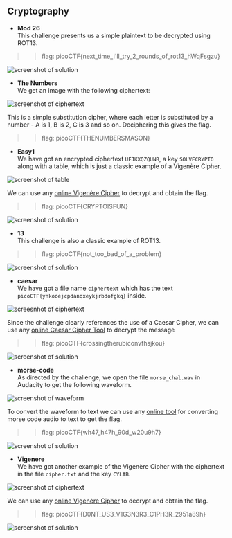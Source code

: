 ## **Cryptography**


* **Mod 26**  
This challenge presents us a simple plaintext to be decrypted using ROT13.

>> flag: picoCTF{next_time_I'll_try_2_rounds_of_rot13_hWqFsgzu}


![screenshot of solution](https://lh3.googleusercontent.com/ze4-XrUJKD3f7uUD47gQs3pdatopY_tiWb6ZAIYENbgdL0-Om5v09qR-OiR4_QJyWDM=w2400)

* **The Numbers**  
We get an image with the following ciphertext:

![screenshot of ciphertext](https://lh3.googleusercontent.com/RCUhXTEmmSuSrBiaWj9apuiCDS6rDfpbbQjWWHcsh5W-sVXVFoHxfESQgz77ZowVsGQ=w2400)

This is a simple substitution cipher, where each letter is substituted by a number - A is 1, B is 2, C
is 3 and so on. Deciphering this gives the flag.

>> flag: picoCTF{THENUMBERSMASON}

* **Easy1**  
We have got an encrypted ciphertext ``UFJKXQZQUNB``, a key ``SOLVECRYPTO`` along with a table, which is just a classic example of a Vigenère Cipher.

![screenshot of table](https://lh3.googleusercontent.com/spMQS464g6e_qBNOPrTUgcoQCCnOqYT-r5WdOCYxi3CiN9KRTJW-N_n4GUIpIveHxXA=w2400)

We can use any [online Vigenère Cipher](https://www.dcode.fr/vigenere-cipher) to decrypt and obtain the flag.


>> flag: picoCTF{CRYPTOISFUN}

![screenshot of solution](https://lh4.googleusercontent.com/Q59dS9aCbYswA5rxhT45-Mx3fB-Fh3LTE27C5ox58ZTYYl5Ii6YvGDZwSVY57LVtYcc=w2400)

* **13**  
This challenge is also a classic example of ROT13.

>> flag: picoCTF{not_too_bad_of_a_problem}

![screenshot of solution](https://lh3.googleusercontent.com/R5uFhtshsrVTCaSwY0h7R0Se3bLLTNm994KvfJLG5lfDbLkG8uF305Ag2745hq0rrpc=w2400)

* **caesar**  
We have got a file name ``ciphertext`` which has the text `picoCTF{ynkooejcpdanqxeykjrbdofgkq}` inside. 

![screesnhot of ciphertext](https://lh3.googleusercontent.com/Dw0mhEVEMYFMJGdXYqRqeheGt7Nb7Rn0nWtBpVf6pu5o1R9lEJhS_yKQ-kFTqI8-XJo=w2400)

Since the challenge clearly references the use of a Caesar Cipher, we can use any [online Caesar Cipher Tool](https://www.dcode.fr/caesar-cipher) to decrypt the message

>> flag: picoCTF{crossingtherubiconvfhsjkou}

![screenshot of solution](https://lh3.googleusercontent.com/U_EtSNDcpuLbnLqot8fY3eP23p0jCvdkbVk0lcyGX-h0YGpRaJ_kxSYOR3t9JX2EKTg=w2400)

* **morse-code**  
As directed by the challenge, we open the file `morse_chal.wav` in Audacity to get the following waveform.

![screenshot of waveform](https://lh5.googleusercontent.com/pUPiMw2kkvrphfAtuXQRLiq9fF-sJHMYNix_7EEu9lcMgjRA8YWExV6aDgKT21SDNaA=w2400)

To convert the waveform to text we can use any [online tool](https://morsecode.world/international/decoder/audio-decoder-adaptive.html) for converting morse code audio to text to get the flag.

>> flag: picoCTF{wh47_h47h_90d_w20u9h7}

![screenshot of solution](https://lh5.googleusercontent.com/cjdwxDY_t8CYK7jnYzXCNdYi3nBavvjxUppdos4IVUmNx5xCOFcMm0rzOXxLgk6dkn4=w2400)

* **Vigenere**  
We have got another example of the Vigenère Cipher with the ciphertext in the file `cipher.txt` and the key `CYLAB`.

![screenshot of ciphertext](https://lh6.googleusercontent.com/9RtGrmZWveYF14D_tmgi9ld8LvCVPHa9UBd56-qRj38Mym_p5L5MTNQGsuXj_eVQTFg=w2400)

We can use any [online Vigenère Cipher](https://www.dcode.fr/vigenere-cipher) to decrypt and obtain the flag.

>> flag: picoCTF{D0NT_US3_V1G3N3R3_C1PH3R_2951a89h}

![screenshot of solution](https://lh6.googleusercontent.com/9BxrnHzkyvv8ECDn8wtSO1IWh9Ynko98lR1wJUypm5b5vDSkJKJRAqbCC4pcReoFje0=w2400)